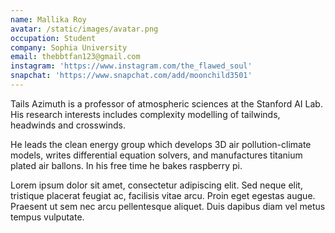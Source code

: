 ```yaml
---
name: Mallika Roy
avatar: /static/images/avatar.png
occupation: Student
company: Sophia University
email: thebbtfan123@gmail.com
instagram: 'https://www.instagram.com/the_flawed_soul'
snapchat: 'https://www.snapchat.com/add/moonchild3501'
---
```


Tails Azimuth is a professor of atmospheric sciences at the Stanford AI Lab. His research interests includes complexity modelling of tailwinds, headwinds and crosswinds.

He leads the clean energy group which develops 3D air pollution-climate models, writes differential equation solvers, and manufactures titanium plated air ballons. In his free time he bakes raspberry pi.

Lorem ipsum dolor sit amet, consectetur adipiscing elit. Sed neque elit, tristique placerat feugiat ac, facilisis vitae arcu. Proin eget egestas augue. Praesent ut sem nec arcu pellentesque aliquet. Duis dapibus diam vel metus tempus vulputate.
